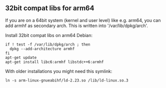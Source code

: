 32bit compat libs for arm64
---------------------------

If you are on a 64bit system (kernel and user level) like e.g. arm64,
you can add armhf as secondary arch. This is written into '/var/lib/dpkg/arch'.

Install 32bit compat libs on arm64 Debian:

```shell
if ! test -f /var/lib/dpkg/arch ; then
  dpkg --add-architecture armhf
fi
apt-get update
apt-get install libc6:armhf libstdc++6:armhf
```

With older installations you might need this symlink:

```shell
ln -s arm-linux-gnueabihf/ld-2.23.so /lib/ld-linux.so.3
```

